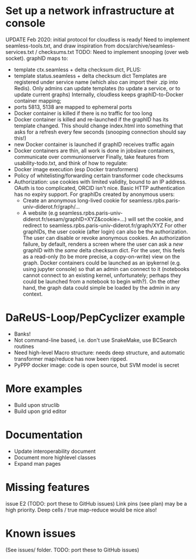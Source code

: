 Set up a network infrastructure at console
==========================================
UPDATE Feb 2020: initial protocol for cloudless is ready!
Need to implement seamless-tools.txt,
 and draw inspiration from docs/archive/seamless-services.txt / checksums.txt
  TODO: Need to implement snooping (over web socket). 
graphID maps to: 
  - template ctx.seamless + delta checksum dict, 
    PLUS:
  - template status.seamless + delta checksum dict
  Templates are registered under service name (which also can import their .zip into Redis). Only admins can update templates (to update a service, or to update current graphs)
Internally, cloudless keeps graphID-to-Docker container mapping; 
  - ports 5813, 5138 are mapped to ephemeral ports
  - Docker container is killed if there is no traffic for too long
  - Docker container is killed and re-launched if the graphID has its template changed. This should change index.html into something that asks for a refresh every few seconds (snooping connection should say this!)
  - new Docker container is launched if graphID receives traffic again
  - Docker containers are thin, all work is done in jobslave containers,
    communicate over communionserver
Finally, take features from usability-todo.txt, and think of how to regulate:
- Docker image execution (esp Docker transformers)
- Policy of whitelisting/forwarding certain transformer code checksums
- Authorization: use cookies with limited validity, bound to an IP address. 
 OAuth is too complicated, ORCID isn't nice. Basic HTTP authentication has no expiry support.
For graphIDs created by anonymous users:
  - Create an anonymous long-lived cookie for seamless.rpbs.paris-univ-diderot.fr/graph/...
  - A website (e.g seamless.rpbs.paris-univ-diderot.fr/sesam/graphID=XYZ&cookie=...) will set the cookie,
    and redirect to seamless.rpbs.paris-univ-diderot.fr/graph/XYZ
For other graphIDs, the user cookie (after login) can also be the authorization. The user can disable or revoke
 anonymous cookies.
An authorization failure, by default, renders a screen where the user can ask a *new* graphID with the *same* 
delta checksum dict. For the user, this feels as a read-only (to be more precise, a copy-on-write) view on the graph.
Docker containers could be launched as an ipykernel (e.g. using jupyter console) so that an admin can connect
 to it (notebooks cannot connect to an existing kernel, unfortunately; perhaps they could be launched from
 a notebook to begin with?). On the other hand, the graph data could simple be loaded by the admin in any context.

DaReUS-Loop/PepCyclizer example
===============================
  - Banks!
  - Not command-line based, i.e. don't use SnakeMake, use BCSearch routines
  - Need high-level Macro structure: needs deep structure, and automatic transformer
    map/reduce has now been ripped.
  - PyPPP docker image: code is open source, but SVM model is secret

More examples
============
- Build upon struclib
- Build upon grid editor


Documentation
=============
- Update interoperability document
- Document more highlevel classes
- Expand man pages

Missing features
================
issue E2 (TODO: port these to GitHub issues)
Link pins (see plan) may be a high priority.
Deep cells / true map-reduce would be nice also!

Known issues
============
(See issues/ folder. TODO: port these to GitHub issues)

